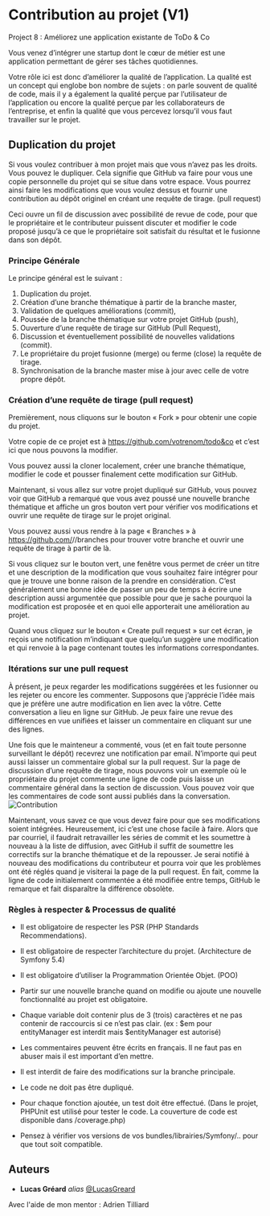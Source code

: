 # Contribution au projet (V1)

Project 8 : Améliorez une application existante de ToDo & Co

Vous venez d’intégrer une startup dont le cœur de métier est une application permettant de gérer ses tâches quotidiennes.

Votre rôle ici est donc d’améliorer la qualité de l’application. La qualité est un concept qui englobe bon nombre de sujets : on parle souvent de qualité de code, mais il y a également la qualité perçue par l’utilisateur de l’application ou encore la qualité perçue par les collaborateurs de l’entreprise, et enfin la qualité que vous percevez lorsqu’il vous faut travailler sur le projet.

## Duplication du projet

Si vous voulez contribuer à mon projet mais que vous n’avez pas les droits. Vous pouvez le dupliquer. Cela signifie que GitHub va faire pour vous une copie personnelle du projet qui se situe dans votre espace.
Vous pourrez ainsi faire les modifications que vous voulez dessus et fournir une contribution au dépôt originel en créant une requête de tirage. (pull request)

Ceci ouvre un fil de discussion avec possibilité de revue de code, pour que le propriétaire et le contributeur puissent discuter et modifier le code proposé jusqu’à ce que le propriétaire soit satisfait du résultat et le fusionne dans son dépôt.

### Principe Générale

Le principe général est le suivant :

1. Duplication du projet.
2. Création d’une branche thématique à partir de la branche master,
3. Validation de quelques améliorations (commit),
4. Poussée de la branche thématique sur votre projet GitHub (push),
5. Ouverture d’une requête de tirage sur GitHub (Pull Request),
6. Discussion et éventuellement possibilité de nouvelles validations (commit).
7. Le propriétaire du projet fusionne (merge) ou ferme (close) la requête de tirage.
8. Synchronisation de la branche master mise à jour avec celle de votre propre dépôt.

### Création d’une requête de tirage (pull request)

Premièrement, nous cliquons sur le bouton « Fork » pour obtenir une copie du projet.

Votre copie de ce projet est à https://github.com/votrenom/todo&co et c’est ici que nous pouvons la modifier.

Vous pouvez aussi la cloner localement, créer une branche thématique, modifier le code et pousser finalement cette modification sur GitHub.

Maintenant, si vous allez sur votre projet dupliqué sur GitHub, vous pouvez voir que GitHub a remarqué que vous avez poussé une nouvelle branche thématique et affiche un gros bouton vert pour vérifier vos modifications et ouvrir une requête de tirage sur le projet original.

Vous pouvez aussi vous rendre à la page « Branches » à https://github.com/<utilisateur>/<projet>/branches pour trouver votre branche et ouvrir une requête de tirage à partir de là.

Si vous cliquez sur le bouton vert, une fenêtre vous permet de créer un titre et une description de la modification que vous souhaitez faire intégrer pour que je trouve une bonne raison de la prendre en considération. C’est généralement une bonne idée de passer un peu de temps à écrire une description aussi argumentée que possible pour que je sache pourquoi la modification est proposée et en quoi elle apporterait une amélioration au projet.

Quand vous cliquez sur le bouton « Create pull request » sur cet écran, je reçois une notification m’indiquant que quelqu’un suggère une modification et qui renvoie à la page contenant toutes les informations correspondantes.

### Itérations sur une pull request

À présent, je peux regarder les modifications suggérées et les fusionner ou les rejeter ou encore les commenter. Supposons que j’apprécie l’idée mais que je préfère une autre modification en lien avec la vôtre.
Cette conversation a lieu en ligne sur GitHub. Je peux faire une revue des différences en vue unifiées et laisser un commentaire en cliquant sur une des lignes.

Une fois que le mainteneur a commenté, vous (et en fait toute personne surveillant le dépôt) recevrez une notification par email.
N’importe qui peut aussi laisser un commentaire global sur la pull request. Sur la page de discussion d’une requête de tirage, nous pouvons voir un exemple où le propriétaire du projet commente une ligne de code puis laisse un commentaire général dans la section de discussion. Vous pouvez voir que les commentaires de code sont aussi publiés dans la conversation.
![Contribution](https://user-images.githubusercontent.com/86890031/155515294-88182cdd-412c-49ce-bf8a-7a1cbe893a29.png)

Maintenant, vous savez ce que vous devez faire pour que ses modifications soient intégrées. Heureusement, ici c’est une chose facile à faire. Alors que par courriel, il faudrait retravailler les séries de commit et les soumettre à nouveau à la liste de diffusion, avec GitHub il suffit de soumettre les correctifs sur la branche thématique et de la repousser.
Je serai notifié à nouveau des modifications du contributeur et pourra voir que les problèmes ont été réglés quand je visiterai la page de la pull request. En fait, comme la ligne de code initialement commentée a été modifiée entre temps, GitHub le remarque et fait disparaître la différence obsolète.

### Règles à respecter & Processus de qualité

- Il est obligatoire de respecter les PSR (PHP Standards Recommendations).
- Il est obligatoire de respecter l’architecture du projet. (Architecture de Symfony 5.4)
- Il est obligatoire d’utiliser la Programmation Orientée Objet. (POO)
- Partir sur une nouvelle branche quand on modifie ou ajoute une nouvelle fonctionnalité au projet est obligatoire.
- Chaque variable doit contenir plus de 3 (trois) caractères et ne pas contenir de raccourcis si ce n’est pas clair. (ex : $em pour entityManager est interdit mais $entityManager est autorisé)

- Les commentaires peuvent être écrits en français. Il ne faut pas en abuser mais il est important d’en mettre.

- Il est interdit de faire des modifications sur la branche principale.
- Le code ne doit pas être dupliqué.

- Pour chaque fonction ajoutée, un test doit être effectué. (Dans le projet, PHPUnit est utilisé pour tester le code. La couverture de code est disponible dans /coverage.php)

- Pensez à vérifier vos versions de vos bundles/librairies/Symfony/.. pour que tout soit compatible.

## Auteurs

- **Lucas Gréard** _alias_ [@LucasGreard](https://github.com/LucasGreard/)

Avec l'aide de mon mentor : Adrien Tilliard
